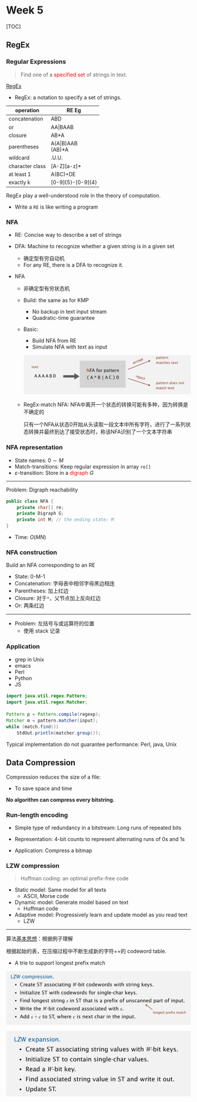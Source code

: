 # Week 5

[TOC]

## RegEx

### Regular Expressions

> Find one of a <font color=red>specified set</font> of strings in text.

[RegEx](../../../Other/RegEx-Learning)

* RegEx: a notation to specify a set of strings.

| operation       | RE Eg                  |
| --------------- | ---------------------- |
| concatenation   | ABD                    |
| or              | AA\|BAAB               |
| closure         | AB*A                   |
| parentheses     | A(A\|B)AAB<br />(AB)*A |
| wildcard        | .U.U.                  |
| character class | [A-Z]\[a-z]*           |
| at least 1      | A(BC)+DE               |
| exactly k       | [0-9]{5}-[0-9]{4}      |

RegEx play a well-understood role in the theory of computation.

* Write a `RE` is like writing a program

### NFA

* RE: Concise way to describe a set of strings

* DFA: Machine to recognize whether a given string is in a given set

  * 确定型有穷自动机
  * For any RE, there is a DFA to recognize it.

* NFA

  * 非确定型有穷状态机

  * Build: the same as for KMP

    * No backup in text input stream
    * Quadratic-time guarantee

  * Basic: 

    * Build  NFA from RE
    * Simulate NFA with text as input

    ![image-20220203142400576](Notes.img/image-20220203142400576.png)

  * RegEx-match NFA: NFA中离开一个状态的转换可能有多种，因为转换是不确定的

    只有一个NFA从状态0开始从头读取一段文本中所有字符，进行了一系列状态转换并最终到达了接受状态时，称该NFA识别了一个文本字符串

### NFA representation

* State names: $0\sim M$
* Match-transitions: Keep regular expression in array `re[]`
* $\varepsilon$-transition: Store in a <font color=red>digraph</font> $G$

---

Problem: Digraph reachability

```java
public class NFA {
    private char[] re;
    private Digraph G;
    private int M; // the ending state: M
}
```

* Time: $O(MN)$

### NFA construction

Build an NFA corresponding to an RE

* State: 0-M-1
* Concatenation: 字母表中相邻字母黑边相连
* Parentheses: 加上红边
* Closure: 对于`*`，父节点加上反向红边
* Or: 两条红边

---

* Problem: 左括号与或运算符的位置
  * 使用 stack 记录

### Application

* grep in Unix
*  emacs
* Perl
* Python
* JS

```java
import java.util.regex.Pattern;
import java.util.regex.Matcher;

Pattern p = Pattern.compile(regexp);
Matcher m = pattern.matcher(input);
while (match.find())
    StdOut.println(matcher.group());
```

Typical implementation do not guarantee performance: Perl, java, Unix

## Data Compression

Compression reduces the size of a file:

* To save space and time

**No algorithm can compress every bitstring.**

### Run-length encoding

* Simple type of redundancy in a bitstream: Long runs of repeated bits
* Representation: 4-bit counts to represent alternating runs of 0s and 1s

* Application: Compress a bitmap

### LZW compression

> Huffman coding: an optimal prefix-free code

* Static model: Same model for all texts
  * ASCII, Morse code
* Dynamic model: Generate model based on text
  * Huffman code
* Adaptive model: Progressively learn and update model as you read text
  * LZW

---

算法[基本思想](https://zh.wikipedia.org/wiki/LZW)：根据例子理解

根据起始的表，在压缩过程中不断生成新的字符++的 codeword table.

* A trie to support longest prefix match

![image-20220203174041086](Notes.img/image-20220203174041086.png)

![image-20220203174748770](Notes.img/image-20220203174748770.png)
